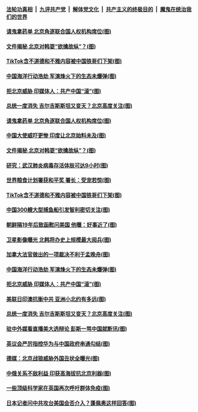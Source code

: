 

####  [法轮功真相](../../../../basic/blob/master/README.md?t=10101802) &nbsp;|&nbsp; [九评共产党](../../../../9ping.md/blob/master/README.md?t=10101802) &nbsp;|&nbsp; [解体党文化](../../../../jtdwh.md/blob/master/README.md?t=10101802)  &nbsp;|&nbsp; [共产主义的终极目的](../../../../gczydzjmd.md/blob/master/README.md?t=10101802) &nbsp;|&nbsp; [魔鬼在统治我们的世界](../../../../mgztzwmdsj.md/blob/master/README.md?t=10101802) 

#### [请鬼拿药单 北京角逐联合国人权机构席位(图)](../pages/p9/948772.md?t=10101802) 

#### [文件揭秘 北京对韩耍“欲擒故纵”？(图)](../pages/p9/948743.md?t=10101802) 

#### [TikTok含不道德和不雅内容被中国铁哥们下架(图)](../pages/p9/948731.md?t=10101802) 

#### [中国海洋行动浩劫 军演烽火下的生态未爆弹(图)](../pages/p9/948649.md?t=10101802) 

#### [拒北京威胁 印媒体人：共产中国“滚”(图)](../pages/p9/948563.md?t=10101802) 

#### [总统一度消失 吉尔吉斯斯坦又变天？北京高度关注(图)](../pages/p9/948606.md?t=10101802) 

#### [请鬼拿药单 北京角逐联合国人权机构席位(图)](../pages/p9/948772.md?t=10101802) 

#### [中国大使威吓更惨 印度让北京始料未及(图)](../pages/p9/948759.md?t=10101802) 

#### [文件揭秘 北京对韩耍“欲擒故纵”？(图)](../pages/p9/948743.md?t=10101802) 

#### [研究：武汉肺炎病毒存活体肤可达9小时(图)](../pages/p9/948737.md?t=10101802) 

#### [世界粮食计划署获和平奖 署长：受宠若惊(图)](../pages/p9/948735.md?t=10101802) 

#### [TikTok含不道德和不雅内容被中国铁哥们下架(图)](../pages/p9/948731.md?t=10101802) 

#### [中国300艘大型捕鱼船引发智利密切关注(图)](../pages/p9/948730.md?t=10101802) 

#### [朝鲜隔19年后致函慰问美国 他曝：好事近了(图)](../pages/p9/948670.md?t=10101802) 

#### [卫星影像曝光 北韩将办史上规模最大阅兵(图)](../pages/p9/948685.md?t=10101802) 

#### [加拿大法官做出的一项裁决不利于孟晚舟(图)](../pages/p9/948683.md?t=10101802) 

#### [中国海洋行动浩劫 军演烽火下的生态未爆弹(图)](../pages/p9/948649.md?t=10101802) 

#### [拒北京威胁 印媒体人：共产中国“滚”(图)](../pages/p9/948563.md?t=10101802) 

#### [美联日印澳抗衡中共 亚洲小北约有多远(图)](../pages/p9/948625.md?t=10101802) 

#### [总统一度消失 吉尔吉斯斯坦又变天？北京高度关注(图)](../pages/p9/948606.md?t=10101802) 

#### [驻中外媒看直播美大选辩论 彭斯一骂中国就断讯(图)](../pages/p9/948567.md?t=10101802) 

#### [英议会严厉指控华为与中国政府串通勾结(图)](../pages/p9/948559.md?t=10101802) 

#### [德媒：北京战狼威胁外国丑状全曝光(图)](../pages/p9/948543.md?t=10101802) 

#### [中俄关系不敌利益 印获高海拔抗北京利器(图)](../pages/p9/948469.md?t=10101802) 

#### [一些顶级科学家在英国再次呼吁群体免疫(图)](../pages/p9/948517.md?t=10101802) 

#### [日本记者问中共攻台美国会否介入？蓬佩奥这样回答(图)](../pages/p9/948514.md?t=10101802) 


